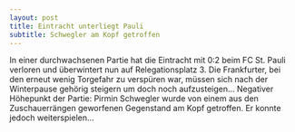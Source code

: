 ```yaml
---
layout: post
title: Eintracht unterliegt Pauli
subtitle: Schwegler am Kopf getroffen
---
```


In einer durchwachsenen Partie hat die Eintracht mit 0:2 beim FC St. Pauli verloren und überwintert nun auf Relegationsplatz 3. Die Frankfurter, bei den erneut wenig Torgefahr zu verspüren war, müssen sich nach der Winterpause gehörig steigern um doch noch aufzusteigen... Negativer Höhepunkt der Partie: Pirmin Schwegler wurde von einem aus den Zuschauerrängen geworfenen Gegenstand am Kopf getroffen. Er konnte jedoch weiterspielen...


